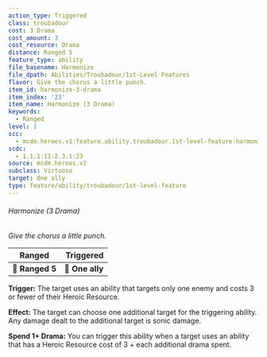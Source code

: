 ```yaml
---
action_type: Triggered
class: troubadour
cost: 3 Drama
cost_amount: 3
cost_resource: Drama
distance: Ranged 5
feature_type: ability
file_basename: Harmonize
file_dpath: Abilities/Troubadour/1st-Level Features
flavor: Give the chorus a little punch.
item_id: harmonize-3-drama
item_index: '23'
item_name: Harmonize (3 Drama)
keywords:
  - Ranged
level: 1
scc:
  - mcdm.heroes.v1:feature.ability.troubadour.1st-level-feature:harmonize-3-drama
scdc:
  - 1.1.1:11.2.3.1:23
source: mcdm.heroes.v1
subclass: Virtuoso
target: One ally
type: feature/ability/troubadour/1st-level-feature
---
```


###### Harmonize (3 Drama)

*Give the chorus a little punch.*

| **Ranged**      |   **Triggered** |
| --------------- | --------------: |
| **📏 Ranged 5** | **🎯 One ally** |

**Trigger:** The target uses an ability that targets only one enemy and costs 3 or fewer of their Heroic Resource.

**Effect:** The target can choose one additional target for the triggering ability. Any damage dealt to the additional target is sonic damage.

**Spend 1+ Drama:** You can trigger this ability when a target uses an ability that has a Heroic Resource cost of 3 + each additional drama spent.
